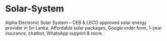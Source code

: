 # Solar-System
Alpha Electronic Solar System – CEB &amp; LECO approved solar energy provider in Sri Lanka. Affordable solar packages, Google order form, 1-year insurance, chatbot, WhatsApp support &amp; more.
